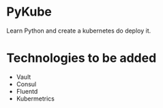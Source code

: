 # PyKube
Learn Python and create a kubernetes do deploy it.

# Technologies to be added
* Vault
* Consul
* Fluentd
* Kubermetrics